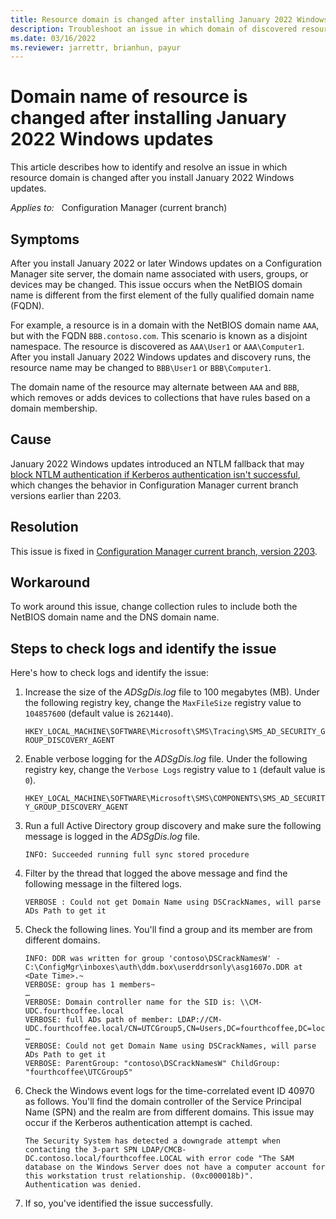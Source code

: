 ```yaml
---
title: Resource domain is changed after installing January 2022 Windows updates
description: Troubleshoot an issue in which domain of discovered resources changes after installing January 2022 Windows updates if the NetBIOS domain is different than FQDN.
ms.date: 03/16/2022
ms.reviewer: jarrettr, brianhun, payur
---
```

# Domain name of resource is changed after installing January 2022 Windows updates

This article describes how to identify and resolve an issue in which resource domain is changed after you install January 2022 Windows updates.

_Applies to:_ &nbsp; Configuration Manager (current branch)

## Symptoms

After you install January 2022 or later Windows updates on a Configuration Manager site server, the domain name associated with users, groups, or devices may be changed. This issue occurs when the NetBIOS domain name is different from the first element of the fully qualified domain name (FQDN).

For example, a resource is in a domain with the NetBIOS domain name `AAA`, but with the FQDN `BBB.contoso.com`. This scenario is known as a disjoint namespace. The resource is discovered as `AAA\User1` or `AAA\Computer1`. After you install January 2022 Windows updates and discovery runs, the resource name may be changed to `BBB\User1` or `BBB\Computer1`.

The domain name of the resource may alternate between `AAA` and `BBB`, which removes or adds devices to collections that have rules based on a domain membership.

## Cause

January 2022 Windows updates introduced an NTLM fallback that may [block NTLM authentication if Kerberos authentication isn't successful](https://support.microsoft.com/topic/dd415f99-a30c-4664-ba37-83d33fb071f4), which changes the behavior in Configuration Manager current branch versions earlier than 2203.

## Resolution

This issue is fixed in [Configuration Manager current branch, version 2203](/mem/configmgr/core/servers/manage/updates).

## Workaround

To work around this issue, change collection rules to include both the NetBIOS domain name and the DNS domain name.

## Steps to check logs and identify the issue

Here's how to check logs and identify the issue:

1. Increase the size of the _ADSgDis.log_ file to 100 megabytes (MB). Under the following registry key, change the `MaxFileSize` registry value to `104857600` (default value is `2621440`).

   `HKEY_LOCAL_MACHINE\SOFTWARE\Microsoft\SMS\Tracing\SMS_AD_SECURITY_GROUP_DISCOVERY_AGENT`

1. Enable verbose logging for the _ADSgDis.log_ file. Under the following registry key, change the `Verbose Logs` registry value to `1` (default value is `0`).

   `HKEY_LOCAL_MACHINE\SOFTWARE\Microsoft\SMS\COMPONENTS\SMS_AD_SECURITY_GROUP_DISCOVERY_AGENT`

1. Run a full Active Directory group discovery and make sure the following message is logged in the _ADSgDis.log_ file.

   `INFO: Succeeded running full sync stored procedure`

1. Filter by the thread that logged the above message and find the following message in the filtered logs.

   `VERBOSE : Could not get Domain Name using DSCrackNames, will parse ADs Path to get it`

1. Check the following lines. You'll find a group and its member are from different domains.

   ```output
   INFO: DDR was written for group 'contoso\DSCrackNamesW' - C:\ConfigMgr\inboxes\auth\ddm.box\userddrsonly\asg1607o.DDR at <Date Time>.~ 
   VERBOSE: group has 1 members~
   …
   VERBOSE: Domain controller name for the SID is: \\CM-UDC.fourthcoffee.local
   VERBOSE: full ADs path of member: LDAP://CM-UDC.fourthcoffee.local/CN=UTCGroup5,CN=Users,DC=fourthcoffee,DC=local~
   …
   VERBOSE: Could not get Domain Name using DSCrackNames, will parse ADs Path to get it
   VERBOSE: ParentGroup: "contoso\DSCrackNamesW" ChildGroup: "fourthcoffee\UTCGroup5"
   ```

1. Check the Windows event logs for the time-correlated event ID 40970 as follows. You'll find the domain controller of the Service Principal Name (SPN) and the realm are from different domains. This issue may occur if the Kerberos authentication attempt is cached.

   ```output
   The Security System has detected a downgrade attempt when contacting the 3-part SPN LDAP/CMCB-DC.contoso.local/fourthcoffee.LOCAL with error code "The SAM database on the Windows Server does not have a computer account for this workstation trust relationship. (0xc000018b)".
   Authentication was denied.
   ```

1. If so, you've identified the issue successfully.

